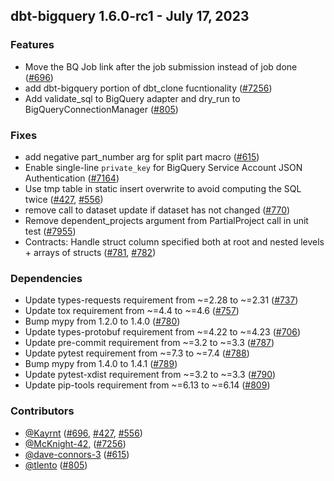 ## dbt-bigquery 1.6.0-rc1 - July 17, 2023

### Features

- Move the BQ Job link after the job submission instead of job done ([#696](https://github.com/dbt-labs/dbt-bigquery/issues/696))
- add dbt-bigquery portion of dbt_clone fucntionality ([#7256](https://github.com/dbt-labs/dbt-bigquery/issues/7256))
- Add validate_sql to BigQuery adapter and dry_run to BigQueryConnectionManager ([#805](https://github.com/dbt-labs/dbt-bigquery/issues/805))

### Fixes

- add negative part_number arg for split part macro ([#615](https://github.com/dbt-labs/dbt-bigquery/issues/615))
- Enable single-line `private_key` for BigQuery Service Account JSON Authentication ([#7164](https://github.com/dbt-labs/dbt-bigquery/issues/7164))
- Use tmp table in static insert overwrite to avoid computing the SQL twice ([#427](https://github.com/dbt-labs/dbt-bigquery/issues/427), [#556](https://github.com/dbt-labs/dbt-bigquery/issues/556))
- remove call to dataset update if dataset has not changed ([#770](https://github.com/dbt-labs/dbt-bigquery/issues/770))
- Remove dependent_projects argument from PartialProject call in unit test ([#7955](https://github.com/dbt-labs/dbt-bigquery/issues/7955))
- Contracts: Handle struct column specified both at root and nested levels + arrays of structs ([#781](https://github.com/dbt-labs/dbt-bigquery/issues/781), [#782](https://github.com/dbt-labs/dbt-bigquery/issues/782))

### Dependencies

- Update types-requests requirement from ~=2.28 to ~=2.31 ([#737](https://github.com/dbt-labs/dbt-bigquery/pull/737))
- Update tox requirement from ~=4.4 to ~=4.6 ([#757](https://github.com/dbt-labs/dbt-bigquery/pull/757))
- Bump mypy from 1.2.0 to 1.4.0 ([#780](https://github.com/dbt-labs/dbt-bigquery/pull/780))
- Update types-protobuf requirement from ~=4.22 to ~=4.23 ([#706](https://github.com/dbt-labs/dbt-bigquery/pull/706))
- Update pre-commit requirement from ~=3.2 to ~=3.3 ([#787](https://github.com/dbt-labs/dbt-bigquery/pull/787))
- Update pytest requirement from ~=7.3 to ~=7.4 ([#788](https://github.com/dbt-labs/dbt-bigquery/pull/788))
- Bump mypy from 1.4.0 to 1.4.1 ([#789](https://github.com/dbt-labs/dbt-bigquery/pull/789))
- Update pytest-xdist requirement from ~=3.2 to ~=3.3 ([#790](https://github.com/dbt-labs/dbt-bigquery/pull/790))
- Update pip-tools requirement from ~=6.13 to ~=6.14 ([#809](https://github.com/dbt-labs/dbt-bigquery/pull/809))

### Contributors
- [@Kayrnt](https://github.com/Kayrnt) ([#696](https://github.com/dbt-labs/dbt-bigquery/issues/696), [#427](https://github.com/dbt-labs/dbt-bigquery/issues/427), [#556](https://github.com/dbt-labs/dbt-bigquery/issues/556))
- [@McKnight-42,](https://github.com/McKnight-42,) ([#7256](https://github.com/dbt-labs/dbt-bigquery/issues/7256))
- [@dave-connors-3](https://github.com/dave-connors-3) ([#615](https://github.com/dbt-labs/dbt-bigquery/issues/615))
- [@tlento](https://github.com/tlento) ([#805](https://github.com/dbt-labs/dbt-bigquery/issues/805))
